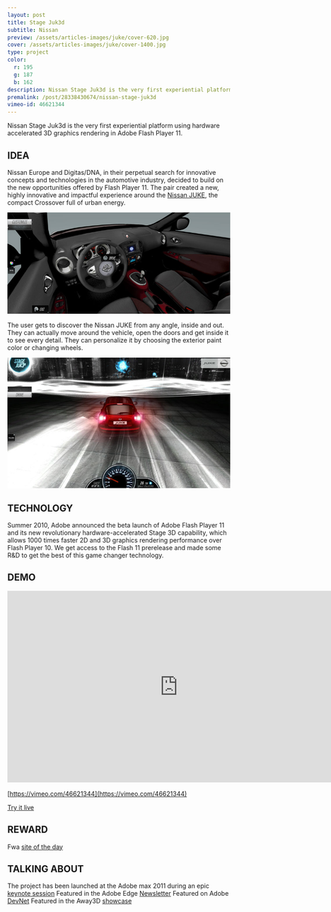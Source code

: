 ```yaml
---
layout: post
title: Stage Juk3d
subtitle: Nissan
preview: /assets/articles-images/juke/cover-620.jpg
cover: /assets/articles-images/juke/cover-1400.jpg
type: project
color:
  r: 195
  g: 187
  b: 162
description: Nissan Stage Juk3d is the very first experiential platform using hardware accelerated 3D graphics rendering in Adobe Flash Player 11.
premalink: /post/28338430674/nissan-stage-juk3d
vimeo-id: 46621344
---
```


Nissan Stage Juk3d is the very first experiential platform using hardware accelerated 3D graphics rendering in Adobe Flash Player 11.

## IDEA

Nissan Europe and Digitas/DNA, in their perpetual search for innovative concepts and technologies in the automotive industry, decided to build on the new opportunities offered by Flash Player 11. The pair created a new, highly innovative and impactful experience around the [Nissan JUKE](http://nissan-stagejuk3d.com/), the compact Crossover full of urban energy.

![image](/assets/articles-images/juke/juke02.jpg)


The user gets to discover the Nissan JUKE from any angle, inside and out. They can actually move around the vehicle, open the doors and get inside it to see every detail. They can personalize it by choosing the exterior paint color or changing wheels.

![image](/assets/articles-images/juke/juke03.jpg)

## TECHNOLOGY

Summer 2010, Adobe announced the beta launch of Adobe Flash Player 11 and its new revolutionary hardware-accelerated Stage 3D capability, which allows 1000 times faster 2D and 3D graphics rendering performance over Flash Player 10.
We get access to the Flash 11 prerelease and made some R&D to get the best of this game changer technology.

## DEMO
<iframe src="https://player.vimeo.com/video/46621344" width="770" height="433" frameborder="0" webkitallowfullscreen mozallowfullscreen allowfullscreen class="uk-responsive-width"></iframe>


[https://vimeo.com/46621344](https://vimeo.com/46621344)

[Try it live](http://nissan-stagejuk3d.com/)

## REWARD

Fwa [site of the day](https://thefwa.com/cases/nissan-stage-juk3d-experience)

## TALKING ABOUT

The project has been launched at the Adobe max 2011 during an epic [keynote session](http://www.youtube.com/watch?v=Us_4ozMZwrs)
Featured in the Adobe Edge [Newsletter](http://www.adobe.com/newsletters/inspire/november2011/articles/article3/index.html)
Featured on Adobe [DevNet](http://www.adobe.com/de/devnet/flashplayer/stage3d.html)
Featured in the Away3D [showcase](http://away3d.com/showcase/nissan_stage_juk3d)
